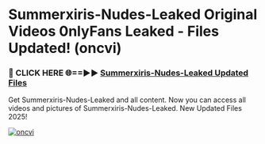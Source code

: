 # Summerxiris-Nudes-Leaked Original Videos 0nlyFans Leaked - Files Updated! (oncvi)

<h3>🔴 CLICK HERE 🌐==►► <a href="https://tinyurl.com/yc6ubb5a" rel="nofollow">Summerxiris-Nudes-Leaked Updated Files</a></h3>

Get Summerxiris-Nudes-Leaked and all content. Now you can access all videos and pictures of Summerxiris-Nudes-Leaked. New Updated Files 2025!

[![oncvi](https://i.imgur.com/7eu0CRL.gif)](https://tinyurl.com/yc6ubb5a)
